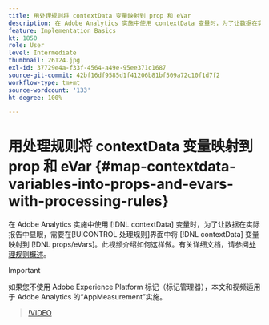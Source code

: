 ```yaml
---
title: 用处理规则将 contextData 变量映射到 prop 和 eVar
description: 在 Adobe Analytics 实施中使用 contextData 变量时，为了让数据在实际报告中显眼，需要在“处理规则”界面中将 contextData 变量映射到 props/eVars。此视频介绍如何这样做。
feature: Implementation Basics
kt: 1850
role: User
level: Intermediate
thumbnail: 26124.jpg
exl-id: 37729e4a-f33f-4564-a49e-95ee371c1687
source-git-commit: 42bf16df9585d1f41206b81bf509a72c10f1d7f2
workflow-type: tm+mt
source-wordcount: '133'
ht-degree: 100%

---
```


# 用处理规则将 contextData 变量映射到 prop 和 eVar {#map-contextdata-variables-into-props-and-evars-with-processing-rules}

在 Adobe Analytics 实施中使用 [!DNL contextData] 变量时，为了让数据在实际报告中显眼，需要在[!UICONTROL 处理规则]界面中将 [!DNL contextData] 变量映射到 [!DNL props/eVars]。此视频介绍如何这样做。有关详细文档，请参阅[处理规则概述](https://experienceleague.adobe.com/docs/analytics/admin/admin-tools/manage-report-suites/edit-report-suite/report-suite-general/c-processing-rules/processing-rules.html?lang=zh-Hans)。

>[!IMPORTANT]
>
>如果您不使用 Adobe Experience Platform 标记（标记管理器），本文和视频适用于 Adobe Analytics 的“AppMeasurement”实施。


>[!VIDEO](https://video.tv.adobe.com/v/26124/?quality=12&learn=on)

